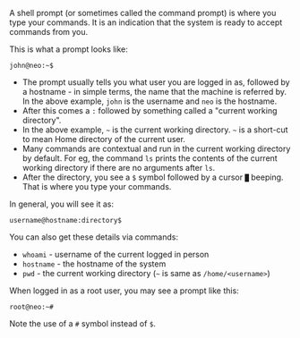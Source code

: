 A shell prompt (or sometimes called the command prompt) is where you type your commands. It is an indication that the system is ready to accept commands from you.

This is what a prompt looks like:

```
john@neo:~$  
```

- The prompt usually tells you what user you are logged in as, followed by a hostname - in simple terms, the name that the machine is referred by. In the above example, `john` is the username and `neo` is the hostname.
- After this comes a `:` followed by something called a "current working directory".
- In the above example, `~` is the current working directory. `~` is a short-cut to mean Home directory of the current user.
- Many commands are contextual and run in the current working directory by default. For eg, the command `ls` prints the contents of the current working directory if there are no arguments after `ls`.
- After the directory, you see a `$` symbol followed by a cursor `█` beeping. That is where you type your commands.

In general, you will see it as:

```
username@hostname:directory$
```

You can also get these details via commands:

- `whoami` - username of the current logged in person
- `hostname` - the hostname of the system
- `pwd` - the current working directory (`~` is same as `/home/<username>`)

When logged in as a root user, you may see a prompt like this:

```
root@neo:~#  
```

Note the use of a `#` symbol instead of `$`.